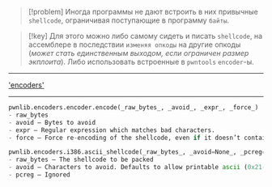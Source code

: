 
> [!problem] 
> Иногда программы не дают встроить в них привычные `shellcode`, ограничивая поступающие в программу `байты`.

> [!key] 
> Для этого можно либо самому сидеть и писать `shellcode`, на ассемблере в последствии `изменяя опкоды` на другие опкоды (*может стать единственным выходом, если ограничен размер экплоита*). Либо использовать встроенные в `pwntools` `encoder`-ы. 

---
['encoders'](https://docs.pwntools.com/en/stable/encoders.html#pwnlib.encoders.encoder.encode)

---

```python
pwnlib.encoders.encoder.encode(_raw_bytes_, _avoid_, _expr_, _force_)
- raw_bytes  
- avoid – Bytes to avoid
- expr – Regular expression which matches bad characters. 
- force – Force re-encoding of the shellcode, even if it doesn’t contain any bytes in `avoid`.
```

```python
pwnlib.encoders.i386.ascii_shellcode(_raw_bytes_, _avoid=None_, _pcreg=None_)
- raw_bytes – The shellcode to be packed
- avoid – Characters to avoid. Defaults to allow printable ascii (0x21-0x7e).
- pcreg – Ignored
```